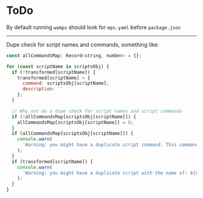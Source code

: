 # ToDo


By default running `wamps` should look for `mps.yaml` before `package.json`


---

Dupe check for script names and commands, something like:

```js
const allCommandsMap: Record<string, number> = {};

for (const scriptName in scriptsObj) {
  if (!transformed[scriptName]) {
    transformed[scriptName] = {
      command: scriptsObj[scriptName],
      description: ''
    };
  }

  // Why not do a dupe check for script names and script commands
  if (!allCommandsMap[scriptsObj[scriptName]]) {
    allCommandsMap[scriptsObj[scriptName]] = 0;
  }
  if (allCommandsMap[scriptsObj[scriptName]]) {
    console.warn(
      `Warning: you might have a duplicate script command. This command: ${scriptsObj[scriptName]} appeared more than once.`
    );
  }
  if (transformed[scriptName]) {
    console.warn(
      `Warning: you might have a duplicate script with the name of: ${scriptName}`
    );
  }
}
```
